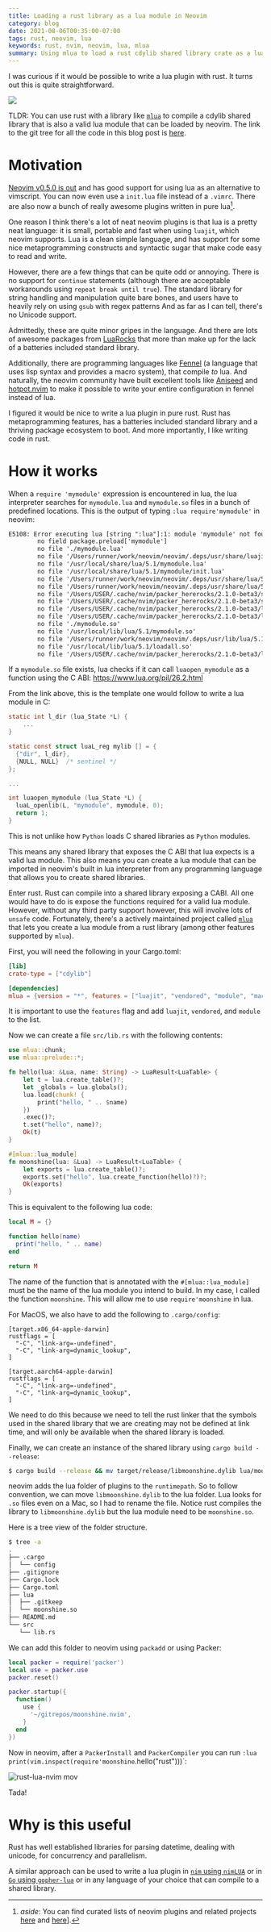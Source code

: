 ```yaml
---
title: Loading a rust library as a lua module in Neovim
category: blog
date: 2021-08-06T00:35:00-07:00
tags: rust, neovim, lua
keywords: rust, nvim, neovim, lua, mlua
summary: Using mlua to load a rust cdylib shared library crate as a lua module
---
```


I was curious if it would be possible to write a lua plugin with rust. It turns out this is quite straightforward.

![](https://user-images.githubusercontent.com/1813121/128466216-52621bfd-30cb-4d4c-babb-297c99cb79eb.png)

TLDR: You can use rust with a library like [`mlua`](https://github.com/khvzak/mlua) to compile a cdylib shared library that is also a valid lua module that can be loaded by neovim. The link to the git tree for all the code in this blog post is [here](https://github.com/kdheepak/moonshine.nvim/tree/d5b3893b7813e3a46a079d074ef1360c885a5e39).

# Motivation

[Neovim v0.5.0 is out](https://github.com/neovim/neovim/releases/tag/v0.5.0) and has good support for using lua as an alternative to vimscript.
You can now even use a `init.lua` file instead of a `.vimrc`.
There are also now a bunch of really awesome plugins written in pure lua[^curated].

[^curated]: _aside_: You can find curated lists of neovim plugins and related projects [here](https://github.com/rockerBOO/awesome-neovim) and [here](http://neovimcraft.com/)].

One reason I think there's a lot of neat neovim plugins is that lua is a pretty neat language: it is small, portable and fast when using `luajit`, which neovim supports.
Lua is a clean simple language, and has support for some nice metaprogramming constructs and syntactic sugar that make code easy to read and write.

However, there are a few things that can be quite odd or annoying.
There is no support for `continue` statements (although there are acceptable workarounds using `repeat break until true`).
The standard library for string handling and manipulation quite bare bones, and users have to heavily rely on using `gsub` with regex patterns
And as far as I can tell, there's no Unicode support.

Admittedly, these are quite minor gripes in the language.
And there are lots of awesome packages from [LuaRocks](https://luarocks.org/) that more than make up for the lack of a batteries included standard library.

Additionally, there are programming languages like [Fennel](https://fennel-lang.org/) (a language that uses lisp syntax and provides a macro system), that compile _to_ lua.
And naturally, the neovim community have built excellent tools like [Aniseed](https://github.com/Olical/aniseed) and [hotpot.nvim](https://github.com/rktjmp/hotpot.nvim) to make it possible to write your entire configuration in fennel instead of lua.

I figured it would be nice to write a lua plugin in pure rust. Rust has metaprogramming features, has a batteries included standard library and a thriving package ecosystem to boot. And more importantly, I like writing code in rust.

# How it works

When a `require 'mymodule'` expression is encountered in lua, the lua interpreter searches for `mymodule.lua` and `mymodule.so` files in a bunch of predefined locations.
This is the output of typing `:lua require'mymodule'` in neovim:

```txt
E5108: Error executing lua [string ":lua"]:1: module 'mymodule' not found:
        no field package.preload['mymodule']
        no file './mymodule.lua'
        no file '/Users/runner/work/neovim/neovim/.deps/usr/share/luajit-2.1.0-beta3/mymodule.lua'
        no file '/usr/local/share/lua/5.1/mymodule.lua'
        no file '/usr/local/share/lua/5.1/mymodule/init.lua'
        no file '/Users/runner/work/neovim/neovim/.deps/usr/share/lua/5.1/mymodule.lua'
        no file '/Users/runner/work/neovim/neovim/.deps/usr/share/lua/5.1/mymodule/init.lua'
        no file '/Users/USER/.cache/nvim/packer_hererocks/2.1.0-beta3/share/lua/5.1/mymodule.lua'
        no file '/Users/USER/.cache/nvim/packer_hererocks/2.1.0-beta3/share/lua/5.1/mymodule/init.lua'
        no file '/Users/USER/.cache/nvim/packer_hererocks/2.1.0-beta3/lib/luarocks/rocks-5.1/mymodule.lua'
        no file '/Users/USER/.cache/nvim/packer_hererocks/2.1.0-beta3/lib/luarocks/rocks-5.1/mymodule/init.lua'
        no file './mymodule.so'
        no file '/usr/local/lib/lua/5.1/mymodule.so'
        no file '/Users/runner/work/neovim/neovim/.deps/usr/lib/lua/5.1/mymodule.so'
        no file '/usr/local/lib/lua/5.1/loadall.so'
        no file '/Users/USER/.cache/nvim/packer_hererocks/2.1.0-beta3/lib/lua/5.1/mymodule.so'
```

If a `mymodule.so` file exists, lua checks if it can call `luaopen_mymodule` as a function using the C ABI: <https://www.lua.org/pil/26.2.html>

From the link above, this is the template one would follow to write a lua module in C:

```c
static int l_dir (lua_State *L) {
    ...
}

static const struct luaL_reg mylib [] = {
  {"dir", l_dir},
  {NULL, NULL}  /* sentinel */
};

...

int luaopen_mymodule (lua_State *L) {
  luaL_openlib(L, "mymodule", mymodule, 0);
  return 1;
}
```

This is not unlike how `Python` loads C shared libraries as `Python` modules.

This means any shared library that exposes the C ABI that lua expects is a valid lua module.
This also means you can create a lua module that can be imported in neovim's built in lua interpreter from any programming language that allows you to create shared libraries.

Enter rust.
Rust can compile into a shared library exposing a CABI.
All one would have to do is expose the functions required for a valid lua module.
However, without any third party support however, this will involve lots of `unsafe` code.
Fortunately, there's a actively maintained project called [`mlua`](https://github.com/khvzak/mlua/) that lets you create a lua module from a rust library (among other features supported by `mlua`).

First, you will need the following in your Cargo.toml:

```toml
[lib]
crate-type = ["cdylib"]

[dependencies]
mlua = {version = "*", features = ["luajit", "vendored", "module", "macros"]}
```

It is important to use the `features` flag and add `luajit`, `vendored`, and `module` to the list.

Now we can create a file `src/lib.rs` with the following contents:

```rust
use mlua::chunk;
use mlua::prelude::*;

fn hello(lua: &Lua, name: String) -> LuaResult<LuaTable> {
    let t = lua.create_table()?;
    let _globals = lua.globals();
    lua.load(chunk! {
        print("hello, " .. $name)
    })
    .exec()?;
    t.set("hello", name)?;
    Ok(t)
}

#[mlua::lua_module]
fn moonshine(lua: &Lua) -> LuaResult<LuaTable> {
    let exports = lua.create_table()?;
    exports.set("hello", lua.create_function(hello)?)?;
    Ok(exports)
}
```

This is equivalent to the following lua code:

```lua
local M = {}

function hello(name)
  print("hello, " .. name)
end

return M
```

The name of the function that is annotated with the `#[mlua::lua_module]` must be the name of the lua module you intend to build. In my case, I called the function `moonshine`. This will allow me to use `require'moonshine` in lua.

For MacOS, we also have to add the following to `.cargo/config`:

```config
[target.x86_64-apple-darwin]
rustflags = [
  "-C", "link-arg=-undefined",
  "-C", "link-arg=dynamic_lookup",
]

[target.aarch64-apple-darwin]
rustflags = [
  "-C", "link-arg=-undefined",
  "-C", "link-arg=dynamic_lookup",
]
```

We need to do this because we need to tell the rust linker that the symbols used in the shared library that we are creating may not be defined at link time, and will only be available when the shared library is loaded.

Finally, we can create an instance of the shared library using `cargo build --release`:

```bash
$ cargo build --release && mv target/release/libmoonshine.dylib lua/moonshine.so
```

neovim adds the lua folder of plugins to the `runtimepath`.
So to follow convention, we can move `libmoonshine.dylib` to the lua folder.
Lua looks for `.so` files even on a Mac, so I had to rename the file.
Notice rust compiles the library to `libmoonshine.dylib` but the lua module need to be `moonshine.so`.

Here is a tree view of the folder structure.

```bash
$ tree -a
.
├── .cargo
│  └── config
├── .gitignore
├── Cargo.lock
├── Cargo.toml
├── lua
│  ├── .gitkeep
│  └── moonshine.so
├── README.md
└── src
   └── lib.rs
```

We can add this folder to neovim using `packadd` or using Packer:

```lua
local packer = require('packer')
local use = packer.use
packer.reset()

packer.startup({
  function()
    use {
      '~/gitrepos/moonshine.nvim',
    }
  end
})
```

Now in neovim, after a `PackerInstall` and `PackerCompiler` you can run `:lua print(vim.inspect(require'moonshine`.hello("rust")))`:

![rust-lua-nvim mov](https://user-images.githubusercontent.com/1813121/128464855-5da25f9e-5d6d-42e0-b970-adadd8254dc0.gif)

Tada!

# Why is this useful

Rust has well established libraries for parsing datetime, dealing with unicode, for concurrency and parallelism.

A similar approach can be used to write a lua plugin in [`nim` using `nimLUA`](https://github.com/jangko/nimLUA) or in [`Go` using `gopher-lua`](https://github.com/yuin/gopher-lua) or in any language of your choice that can compile to a shared library.
